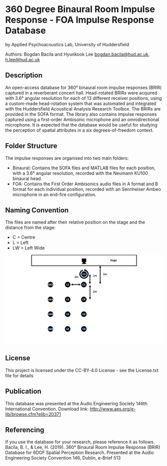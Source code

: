 # 360 Degree Binaural Room Impulse Response - FOA Impulse Response Database
by Applied Psychoacoustics Lab, University of Huddersfield

Authors: Bogdan Bacila and Hyunkook Lee
bogdan.bacila@hud.ac.uk, h.lee@hud.ac.uk

## Description
An open-access database for 360° binaural room impulse responses (BRIR) captured in a reverberant concert hall. Head-rotated BRIRs were acquired with 3.6° angular resolution for each of 13 different receiver positions, using a custom-made head-rotation system that was automated and integrated with the Huddersfield Acoustical Analysis Research Toolbox. The BRIRs are provided in the SOFA format. The library also contains impulse responses captured using a first-order Ambisonic microphone and an omnidirectional microphone. It is expected that the database would be useful for studying the perception of spatial attributes in a six degrees-of-freedom context.

## Folder Structure
The impulse responses are organised into two main folders:
* Binaural: Contains the SOFA files and MATLAB files for each position, with a 3.6° angular resolution, recorded with the Neumann KU100 binaural head.
* FOA: Contains the First Order Ambisonics audio files in A format and B format for each individual position, recorded with an Sennheiser Ambeo microphone in an end-fire configuration.  

## Naming Convention
The files are named after their relative position on the stage and the distance from the stage:
* C = Centre
* L = Left
* LW = Left Wide

![](img/Stage-Layout.png)

## License
This project is licensed under the CC-BY-4.0 License - see the License.txt file for details

## Publication
This database was presented at the Audio Engineering Society 146th International Convention.
Download link: http://www.aes.org/e-lib/browse.cfm?elib=20371

## Referencing
If you use the database for your research, please reference it as follows.
Bacila, B. I., & Lee, H. (2019). 360° Binaural Room Impulse Response (BRIR) Database for 6DOF Spatial Perception Research. Presented at the Audio Engineering Society Convention 146, Dublin, e-Brief 513
